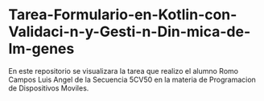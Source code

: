 # Tarea-Formulario-en-Kotlin-con-Validaci-n-y-Gesti-n-Din-mica-de-Im-genes
En este repositorio se visualizara la tarea que realizo el alumno Romo Campos Luis Angel de la Secuencia 5CV50 en la materia de Programacion de Dispositivos Moviles.
